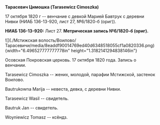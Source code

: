 **Тарасевич Цимошка (Tarasewicz Cimoszka)**

17 октября 1820 г -- венчание с девкой Марией Бавтрук с деревни Нивки
(НИАБ 136-13-920, лист 27, №6/1820-б (ориг)).

**НИАБ 136-13-920:** Лист 27. **Метрическая запись №6/1820-б (ориг).**

![](./Мстижская волость/Воилово/Тарасевичи/media/8eaddf90014769ed40d6348518055cf1a0820336.png){width="6.496527777777778in"
height="1.3182141294838146in"}

Осовская Покровская церковь. 17 октября 1820 года. Запись о венчании.

Tarasewicz Cimoszka -- жених, молодой, парафии Мстижской, застенок
Воилово.

Bautrukowna Marija -- невеста, девка, с деревни Нивки.

Tarasewicz Wasil -- свидетель.

Bautruk Jan -- свидетель.

Woyniewicz Tomasz -- ксёндз.

